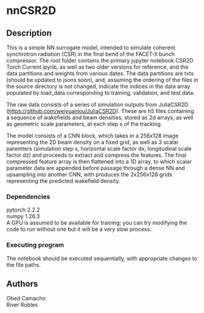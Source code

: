 # nnCSR2D

## Description

This is a simple NN surrogate model, intended to simulate coherent synchrotron radiation (CSR) in the final
bend of the FACET-II bunch compressor. The root folder contains the primary jupyter notebook CSR2D Torch Current.ipynb,
as well as two older versions for reference, and the data partitions and weights from various dates. The data partitions
are txts (should be updated to jsons soon), and, assuming the ordering of the files in the source directory is not changed,
indicate the indices in the data array populated by load_data corresponding to training, validation, and test data.

The raw data consists of a series of simulation outputs from JuliaCSR2D (https://github.com/weiyuanlou/JuliaCSR2D). These
are h5 files containing a sequence of wakefields and beam densities, stored as 2d arrays, as well as geometric scale 
parameters, at each step s of the tracking. 

The model consists of a CNN block, which takes in a 256x128 image representing the 2D beam density on a fixed grid, as well as
3 scalar paremters  (simulation step s, horizontal scale factor dx, longitudinal scale factor dz) and proceeds to extract and 
compress the features. The final compressed feature array is then flattened into a 1D array, to which scalar parameter data are 
appended before passage through a dense NN and upsampling into another CNN, with produces the 2x256x128 grids representing the
predicted wakefield density.

### Dependencies

pytorch 2.2.2  
numpy 1.26.3  
A GPU is assumed to be available for training; you can try modifying the code to run without one but it will be a very 
slow process.  

### Executing program

The notebook should be executed sequentially, with appropriate changes to the file paths.

## Authors

Obed Camacho  
River Robles
